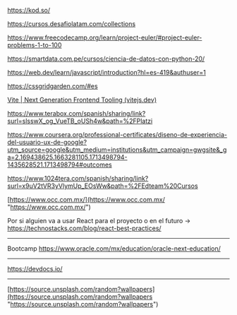https://kod.so/

https://cursos.desafiolatam.com/collections

https://www.freecodecamp.org/learn/project-euler/#project-euler-problems-1-to-100

https://smartdata.com.pe/cursos/ciencia-de-datos-con-python-20/

https://web.dev/learn/javascript/introduction?hl=es-419&authuser=1

https://cssgridgarden.com/#es

[Vite | Next Generation Frontend Tooling (vitejs.dev)](https://vitejs.dev/)

https://www.terabox.com/spanish/sharing/link?surl=slsswX_og_VueTB_oUSh4w&path=%2FPlatzi

https://www.coursera.org/professional-certificates/diseno-de-experiencia-del-usuario-ux-de-google?utm_source=google&utm_medium=institutions&utm_campaign=gwgsite&_ga=2.169438625.1663281105.1713498794-1435628521.1713498794#outcomes

https://www.1024tera.com/spanish/sharing/link?surl=x9uV2tVR3yVlymUp_EOsWw&path=%2FEdteam%20Cursos

[https://www.occ.com.mx/](https://www.occ.com.mx/ "https://www.occ.com.mx/")


Por si alguien va a usar React para el proyecto o en el futuro -> https://technostacks.com/blog/react-best-practices/ 

---
Bootcamp
https://www.oracle.com/mx/education/oracle-next-education/

---
https://devdocs.io/


---

[https://source.unsplash.com/random?wallpapers](https://source.unsplash.com/random?wallpapers "https://source.unsplash.com/random?wallpapers")

